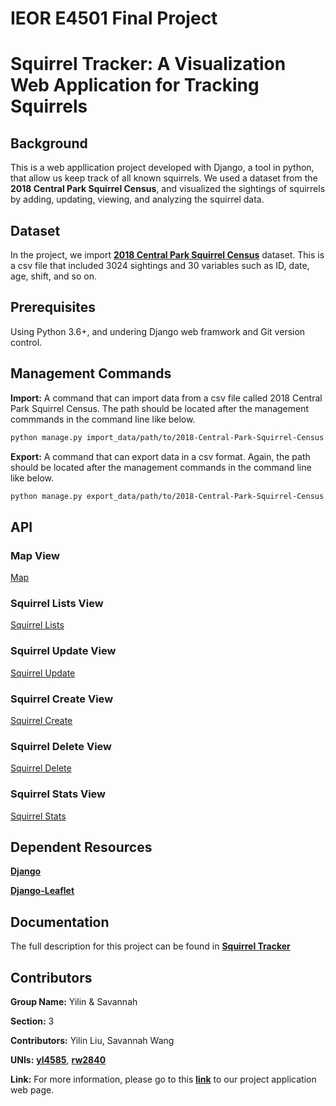# IEOR E4501 Final Project 
# Squirrel Tracker: A Visualization Web Application for Tracking Squirrels 
## Background 
This is a web appllication project developed with Django, a tool in python, that allow us keep track of all known squirrels. We used a dataset from the **2018 Central Park Squirrel Census**, and visualized the sightings of squirrels by adding, updating, viewing, and analyzing the squirrel data.  

## Dataset
In the project, we import [**2018 Central Park Squirrel Census**](https://data.cityofnewyork.us/Environment/2018-Central-Park-Squirrel-Census-Squirrel-Data/vfnx-vebw) dataset. This is a csv file that included 3024 sightings and 30 variables such as ID, date, age, shift, and so on. 

## Prerequisites
Using Python 3.6+, and undering Django web framwork and Git version control.

## Management Commands 
**Import:** 
A command that can import data from a csv file called 2018 Central Park Squirrel Census. The path should be located after the management commmands in the command line like below.

```sh
python manage.py import_data/path/to/2018-Central-Park-Squirrel-Census.csv
```

**Export:**
A command that can export data in a csv format. Again, the path should be located after the management commands in the command line like below.

```sh
python manage.py export_data/path/to/2018-Central-Park-Squirrel-Census.csv
```

## API

### Map View
[Map](https:)

### Squirrel Lists View
[Squirrel Lists](https:)

### Squirrel Update View 
[Squirrel Update](https:)

### Squirrel Create View
[Squirrel Create](https:)

### Squirrel Delete View
[Squirrel Delete](https:)

### Squirrel Stats View 
[Squirrel Stats](https:)

## Dependent Resources
[**Django**](https://www.djangoproject.com/)

[**Django-Leaflet**](https://django-leaflet.readthedocs.io/en/latest/)

## Documentation 
The full description for this project can be found in [**Squirrel Tracker**](https://docs.google.com/document/d/1SPv3fMDKiemrR86rD-S9ecvI2npz3PljDzwCfxK2x5g/edit)

## Contributors 
**Group Name:** Yilin & Savannah 

**Section:** 3 

**Contributors:** Yilin Liu, Savannah Wang 

**UNIs:** [**yl4585**](https://), [**rw2840**](https://)

**Link:** For more information, please go to this [**link**]() to our project application web page. 
